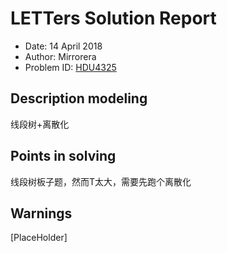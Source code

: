 
# LETTers Solution Report

- Date: 14 April 2018
- Author: Mirrorera
- Problem ID: [HDU4325](https://vjudge.net/contest/222509#problem/F)

## Description modeling

线段树+离散化

## Points in solving

线段树板子题，然而T太大，需要先跑个离散化

## Warnings

[PlaceHolder]
